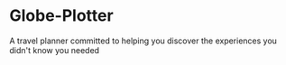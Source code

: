 # Globe-Plotter
A travel planner committed to helping you discover the experiences you didn't know you needed
